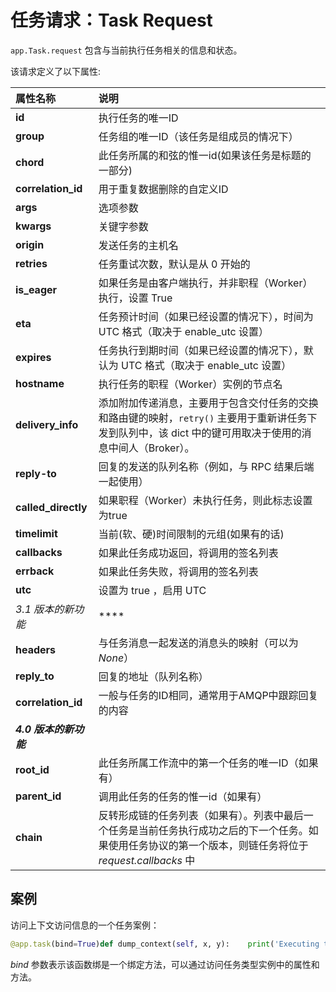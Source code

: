 # 任务请求：Task Request

`app.Task.request` 包含与当前执行任务相关的信息和状态。

该请求定义了以下属性:

| 属性名称 | 说明 |
| :--- | :--- |
| **id** | 执行任务的唯一ID |
| **group** | 任务组的唯一ID（该任务是组成员的情况下） |
| **chord** | 此任务所属的和弦的惟一id\(如果该任务是标题的一部分\) |
| **correlation\_id** | 用于重复数据删除的自定义ID |
| **args** | 选项参数 |
| **kwargs** | 关键字参数 |
| **origin** | 发送任务的主机名 |
| **retries** | 任务重试次数，默认是从 0 开始的 |
| **is\_eager** | 如果任务是由客户端执行，并非职程（Worker）执行，设置 True |
| **eta** | 任务预计时间（如果已经设置的情况下），时间为 UTC 格式（取决于 enable\_utc 设置） |
| **expires** | 任务执行到期时间（如果已经设置的情况下），默认为 UTC 格式（取决于 enable\_utc 设置） |
| **hostname** | 执行任务的职程（Worker）实例的节点名 |
| **delivery\_info** | 添加附加传递消息，主要用于包含交付任务的交换和路由键的映射，`retry()` 主要用于重新讲任务下发到队列中，该 dict 中的键可用取决于使用的消息中间人（Broker）。 |
| **reply-to** | 回复的发送的队列名称（例如，与 RPC 结果后端一起使用） |
| **called\_directly** | 如果职程（Worker）未执行任务，则此标志设置为true |
| **timelimit** | 当前\(软、硬\)时间限制的元组\(如果有的话\) |
| **callbacks** | 如果此任务成功返回，将调用的签名列表 |
| **errback** | 如果此任务失败，将调用的签名列表 |
| **utc** | 设置为 true ，启用 UTC |
| _3.1 版本的新功能_ | \*\*\*\* |
| **headers** | 与任务消息一起发送的消息头的映射（可以为 _None_） |
| **reply\_to** | 回复的地址（队列名称） |
| **correlation\_id** | 一般与任务的ID相同，通常用于AMQP中跟踪回复的内容 |
| _**4.0 版本的新功能**_ |  |
| **root\_id** | 此任务所属工作流中的第一个任务的唯一ID（如果有） |
| **parent\_id** | 调用此任务的任务的惟一id（如果有） |
| **chain** | 反转形成链的任务列表（如果有）。列表中最后一个任务是当前任务执行成功之后的下一个任务。如果使用任务协议的第一个版本，则链任务将位于 _request.callbacks_ 中 |

## 案例

访问上下文访问信息的一个任务案例：

```python
@app.task(bind=True)def dump_context(self, x, y):    print('Executing task id {0.id}, args: {0.args!r} kwargs: {0.kwargs!r}'.format(            self.request))
```

_bind_ 参数表示该函数绑是一个绑定方法，可以通过访问任务类型实例中的属性和方法。

